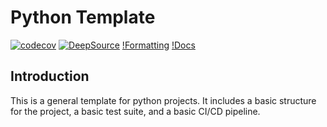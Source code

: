 # Python Template

[![codecov](https://codecov.io/gh/SimonLeiner/python_template/graph/badge.svg?token=FYBFTW7BKB)](https://codecov.io/gh/SimonLeiner/python_template)
[![DeepSource](https://app.deepsource.com/gh/SimonLeiner/python_template.svg/?label=code+coverage&show_trend=true&token=zHKCkR8ZqHwQC4IJL31TziwF)](https://app.deepsource.com/gh/SimonLeiner/python_template/)
[!Formatting](https://github.com/SimonLeiner/python_template/actions/workflows/ruff.yml/badge.svg)
[!Docs](https://github.com/SimonLeiner/python_template/actions/workflows/build-docs.yml/badge.svg)

## Introduction

This is a general template for python projects. It includes a basic structure for the project, a basic test suite, and a basic CI/CD pipeline.


